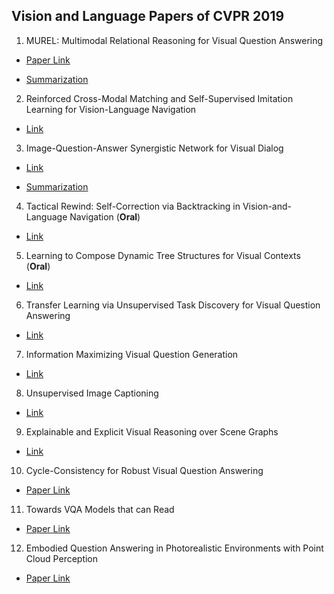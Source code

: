 ## Vision and Language Papers of CVPR 2019

1. MUREL: Multimodal Relational Reasoning for Visual Question Answering
- [Paper Link](https://arxiv.org/pdf/1902.09487.pdf)

- [Summarization](https://github.com/qiuyue1993/Notes/blob/master/CVPR_2019/Vision_and_Language/Paper_Summarize/MUREL-Multimodal-Relational-Reasoning-for-Visual-Question-Answering.md)

2. Reinforced Cross-Modal Matching and Self-Supervised Imitation Learning for Vision-Language Navigation
- [Link](https://arxiv.org/pdf/1811.10092.pdf)

3. Image-Question-Answer Synergistic Network for Visual Dialog
- [Link](https://arxiv.org/pdf/1902.09774.pdf)

- [Summarization](https://github.com/qiuyue1993/Notes/blob/master/CVPR_2019/Vision_and_Language/Paper_Summarize/Image-Question-Answer-Synergistic-Network-for-Visual-Dialog.md)

4. Tactical Rewind: Self-Correction via Backtracking in Vision-and-Language Navigation (**Oral**)
- [Link](https://arxiv.org/pdf/1903.02547.pdf)

5. Learning to Compose Dynamic Tree Structures for Visual Contexts (**Oral**)
- [Link](https://arxiv.org/pdf/1812.01880.pdf)

6. Transfer Learning via Unsupervised Task Discovery for Visual Question Answering
- [Link](https://arxiv.org/pdf/1810.02358.pdf)

7. Information Maximizing Visual Question Generation
- [Link](https://arxiv.org/pdf/1903.11207.pdf)

8. Unsupervised Image Captioning
- [Link](https://arxiv.org/pdf/1811.10787.pdf)

9. Explainable and Explicit Visual Reasoning over Scene Graphs
- [Link](https://arxiv.org/pdf/1812.01855.pdf)

10. Cycle-Consistency for Robust Visual Question Answering
- [Paper Link](https://arxiv.org/pdf/1902.05660.pdf)

11. Towards VQA Models that can Read
- [Paper Link](https://arxiv.org/pdf/1904.08920.pdf)

12. Embodied Question Answering in Photorealistic Environments with Point Cloud Perception
- [Paper Link](https://arxiv.org/pdf/1904.03461.pdf)
